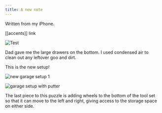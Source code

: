 ```yaml
---
title: A new note
---
```


Written from my iPhone.

[[accents]] link

![Test](https://i.imgur.com/TnnSAII.jpeg)

Dad gave me the large drawers on the bottom. I used condensed air to clean out any leftover goo and dirt.

This is the new setup! 

![new garage setup 1](https://i.imgur.com/D6T9ZU4.jpeg)

![garage setup with putter](https://i.imgur.com/MF6Cflu.jpeg)

The last piece to this puzzle is adding wheels to the bottom of the tool set so that it can move to the left and right, giving access to the storage space on either side.

